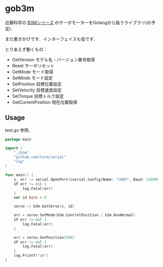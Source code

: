 # gob3m

近藤科学の [B3Mシリーズ](http://kondo-robot.com/product-category/servomotor/b3m) のサーボモーターをGolangから扱うライブラリ(の予定)．

まだ書きかけです．インターフェイスも仮です．

とりあえず動くもの：

- GetVersion モデル名・バージョン番号取得
- Reset サーボリセット
- GetMode モード取得
- SetMode モード設定
- SetPosition 目標位置設定
- SetVelocity 目標速度設定
- SetTorque 目標トルク設定
- GetCurrentPosition 現在位置取得

## Usage

test.go 参照．

```go
package main

import (
	"./b3m"
	"github.com/tarm/serial"
	"log"
)

func main() {
	s, err := serial.OpenPort(&serial.Config{Name: "COM3", Baud: 1500000})
	if err != nil {
		log.Fatal(err)
	}
	var id byte = 0

	servo := b3m.GetServo(s, id)

	err = servo.SetMode(b3m.ControlPosition | b3m.RunNormal)
	if err != nil {
		log.Fatal(err)
	}

	err = servo.SetPosition(500)
	if err != nil {
		log.Fatal(err)
	}
	log.Printf("ok")
}
```

